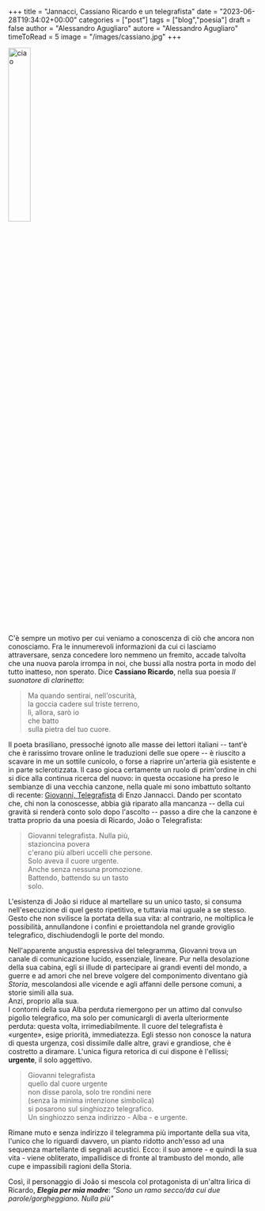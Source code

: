 +++
title = "Jannacci, Cassiano Ricardo e un telegrafista"
date = "2023-06-28T19:34:02+00:00"
categories = ["post"]
tags = ["blog","poesia"]
draft = false
author = "Alessandro Agugliaro"
autore = "Alessandro Agugliaro"
timeToRead = 5
image = "/images/cassiano.jpg"
+++

<img src="/images/cassiano.jpg" alt="ciao" width="30%">

C'è sempre un motivo per cui veniamo a conoscenza di ciò che ancora non conosciamo. Fra le innumerevoli informazioni da cui ci lasciamo attraversare, senza concedere loro nemmeno un fremito, accade talvolta che una nuova parola irrompa in noi, che bussi alla nostra porta in modo del tutto inatteso, non sperato. Dice  **Cassiano Ricardo**, nella sua poesia *Il suonatore di clarinetto*:

> Ma quando sentirai, nell'oscurità, <br>la goccia cadere sul triste terreno, <br>lì, allora, sarò io <br>che batto <br>sulla pietra del tuo cuore.

Il poeta brasiliano, pressoché ignoto alle masse dei lettori italiani -- tant'è che è rarissimo trovare online le traduzioni delle sue opere -- è riuscito a scavare in me un sottile cunicolo, o forse a riaprire un'arteria già esistente e in parte sclerotizzata. Il caso gioca certamente un ruolo di prim'ordine in chi si dice alla continua ricerca del nuovo: in questa occasione ha preso le sembianze di una vecchia canzone, nella quale mi sono imbattuto soltanto di recente: [Giovanni, Telegrafista](https://youtu.be/BxGdbDPGRaQ) di Enzo Jannacci. Dando per scontato che, chi non la conoscesse, abbia già riparato alla mancanza -- della cui gravità si renderà conto solo dopo l'ascolto -- passo a dire che la canzone è tratta proprio da una poesia di Ricardo, João o Telegrafista:
>Giovanni telegrafista. Nulla più,<br>stazioncina povera<br>c'erano più alberi uccelli che persone.<br>Solo aveva il cuore urgente.<br>Anche senza nessuna promozione.<br>Battendo, battendo su un tasto<br>solo.</p></blockquote><p>

L'esistenza di João si riduce al martellare su un unico tasto, si consuma nell'esecuzione di quel gesto ripetitivo, e tuttavia mai uguale a se stesso. Gesto che non svilisce la portata della sua vita: al contrario, ne moltiplica le possibilità, annullandone i confini e proiettandola nel grande groviglio telegrafico, dischiudendogli le porte del mondo.  

Nell'apparente angustia espressiva del telegramma, Giovanni trova un canale di comunicazione lucido, essenziale, lineare. Pur nella desolazione della sua cabina, egli si illude di partecipare ai grandi eventi del mondo, a guerre e ad amori che nel breve volgere del componimento diventano già *Storia*, mescolandosi alle vicende e agli affanni delle persone comuni, a storie simili alla sua.<br>Anzi, proprio alla sua.<br>I contorni della sua Alba perduta riemergono per un attimo dal convulso pigolìo telegrafico, ma solo per comunicargli di averla ulteriormente perduta: questa volta, irrimediabilmente. Il cuore del telegrafista è «urgente», esige priorità, immediatezza. Egli stesso non conosce la natura di questa urgenza, così dissimile dalle altre, gravi e grandiose, che è costretto a diramare. L'unica figura retorica di cui dispone è l'ellissi; **urgente**, il solo aggettivo.
>Giovanni telegrafista<br>quello dal cuore urgente<br>non disse parola, solo tre rondini nere<br>(senza la minima intenzione simbolica)<br>si posarono sul singhiozzo telegrafico.<br>Un singhiozzo senza indirizzo - Alba - e urgente.

Rimane muto e senza indirizzo il telegramma più importante della sua vita, l'unico che lo riguardi davvero, un pianto ridotto anch'esso ad una sequenza martellante di segnali acustici. Ecco: il suo amore - e quindi la sua vita - viene obliterato, impallidisce di fronte al trambusto del mondo, alle cupe e impassibili ragioni della Storia.&nbsp;</p><p>Così, il personaggio di João si mescola col protagonista di un'altra lirica di Ricardo, <span style="font-weight: 700; font-style: italic;">Elegia per mia madre</span>: <span style="font-style: italic;">"Sono un ramo secco/da cui due parole/gorgheggiano. Nulla più"
